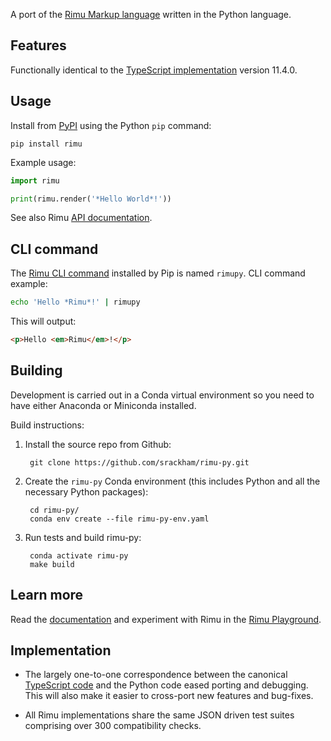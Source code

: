 A port of the [Rimu Markup language](https://srackham.github.io/rimu/) written
in the Python language.


## Features
Functionally identical to the [TypeScript
implementation](https://github.com/srackham/rimu) version 11.4.0.


## Usage
Install from [PyPI](https://pypi.org/project/rimu/) using the Python `pip` command:

    pip install rimu

Example usage:

``` python
import rimu

print(rimu.render('*Hello World*!'))
```

See also Rimu
[API documentation](https://srackham.github.io/rimu/reference.html#api).


## CLI command
The [Rimu CLI
command](https://srackham.github.io/rimu/reference.html#rimuc-command) installed
by Pip is named `rimupy`. CLI command example:

``` sh
echo 'Hello *Rimu*!' | rimupy
```

This will output:

``` html
<p>Hello <em>Rimu</em>!</p>
```


## Building
Development is carried out in a Conda virtual environment so you need to have either Anaconda or Miniconda installed.

Build instructions:

1. Install the source repo from Github:

        git clone https://github.com/srackham/rimu-py.git

2. Create the `rimu-py` Conda environment (this includes Python and all the necessary Python packages):

        cd rimu-py/
        conda env create --file rimu-py-env.yaml

3. Run tests and build rimu-py:

        conda activate rimu-py
        make build


## Learn more
Read the [documentation](https://srackham.github.io/rimu/reference.html) and experiment
with Rimu in the [Rimu
Playground](http://srackham.github.io/rimu/rimuplayground.html).


## Implementation
- The largely one-to-one correspondence between the canonical
  [TypeScript code](https://github.com/srackham/rimu) and the Python code
  eased porting and debugging.  This will also make it easier to
  cross-port new features and bug-fixes.

- All Rimu implementations share the same JSON driven test suites
  comprising over 300 compatibility checks.